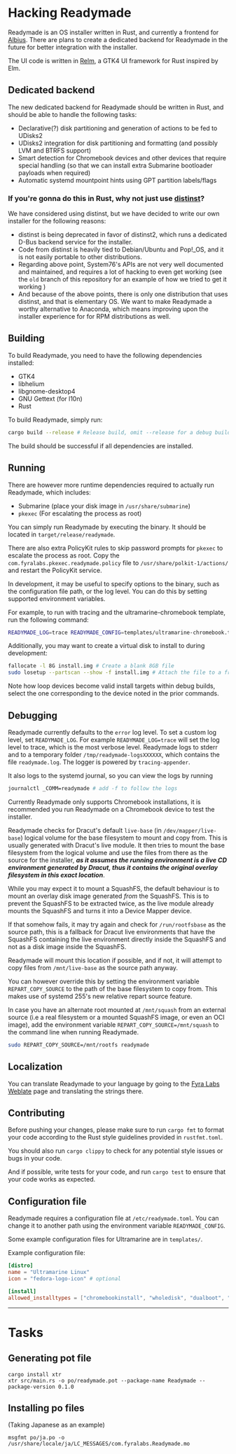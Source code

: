 # Hacking Readymade

Readymade is an OS installer written in Rust, and currently a frontend for [Albius](https://github.com/Vanilla-OS/Albius).
There are plans to create a dedicated backend for Readymade in the future for better integration with the installer.

The UI code is written in [Relm](https://relm4.org/), a GTK4 UI framework for Rust inspired by Elm.

## Dedicated backend

The new dedicated backend for Readymade should be written in Rust, and should be able to handle the following tasks:

- Declarative(?) disk partitioning and generation of actions to be fed to UDisks2
- UDisks2 integration for disk partitioning and formatting (and possibly LVM and BTRFS support)
- Smart detection for Chromebook devices and other devices that require special handling (so that we can install extra Submarine bootloader payloads when required)
- Automatic systemd mountpoint hints using GPT partition labels/flags

### If you're gonna do this in Rust, why not just use [distinst](https://github.com/pop-os/distinst)?

We have considered using distinst, but we have decided to write our own installer for the following reasons:

- distinst is being deprecated in favor of distinst2, which runs a dedicated D-Bus backend service for the installer.
- Code from distinst is heavily tied to Debian/Ubuntu and Pop!\_OS, and it is not easily portable to other distributions.
- Regarding above point, System76's APIs are not very well documented and maintained, and requires a lot of hacking to even get working (see the `old` branch of this repository for an example of how we tried to get it working
  )
- And because of the above points, there is only one distribution that uses distinst, and that is elementary OS. We want to make Readymade a worthy alternative to Anaconda, which means improving upon the installer experience for for RPM distributions as well.

## Building

To build Readymade, you need to have the following dependencies installed:

- GTK4
- libhelium
- libgnome-desktop4
- GNU Gettext (for l10n)
- Rust

To build Readymade, simply run:

```sh
cargo build --release # Release build, omit --release for a debug build with symbols and assertions
```

The build should be successful if all dependencies are installed.

## Running

There are however more runtime dependencies required to actually run Readymade, which includes:

- Submarine (place your disk image in `/usr/share/submarine`)
- `pkexec` (For escalating the process as root)

You can simply run Readymade by executing the binary. It should be located in `target/release/readymade`.

There are also extra PolicyKit rules to skip password prompts for `pkexec` to escalate the process as root.
Copy the `com.fyralabs.pkexec.readymade.policy` file to `/usr/share/polkit-1/actions/` and restart the PolicyKit service.

In development, it may be useful to specify options to the binary, such as the configuration file path, or the log level. You can do this by setting supported environment variables.

For example, to run with tracing and the ultramarine-chromebook template, run the following command:

```sh
READYMADE_LOG=trace READYMADE_CONFIG=templates/ultramarine-chromebook.toml cargo run
```

Additionally, you may want to create a virtual disk to install to during development:

```sh
fallocate -l 8G install.img # Create a blank 8GB file
sudo losetup --partscan --show -f install.img # Attach the file to a free loop device, take note of the outputted device.
```

Note how loop devices become valid install targets within debug builds, select the one corresponding to the device noted in the prior commands.

## Debugging

Readymade currently defaults to the `error` log level. To set a custom log level, set `READYMADE_LOG`. For example `READYMADE_LOG=trace` will set the log level to trace, which is the most verbose level.
Readymade logs to stderr and to a temporary folder `/tmp/readymade-logsXXXXXX`, which contains the file `readymade.log`.
The logger is powered by `tracing-appender`.

It also logs to the systemd journal, so you can view the logs by running

```sh
journalctl _COMM=readymade # add -f to follow the logs
```

Currently Readymade only supports Chromebook installations, it is recommended you run Readymade on a Chromebook device to test the installer.

Readymade checks for Dracut's default `live-base` (in `/dev/mapper/live-base`) logical volume for the base filesystem to mount and copy from. This is usually generated with Dracut's live module. It then tries to mount the base filesystem from the logical volume and use the files from there as the source for the installer, **_as it assumes the running environment is a live CD environment generated by Dracut, thus it contains the original overlay filesystem in this exact location_**.

While you may expect it to mount a SquashFS, the default behaviour is to mount an overlay disk image generated _from_ the SquashFS. This is to prevent the SquashFS to be extracted twice, as the live module already mounts the SquashFS and turns it into a Device Mapper device.

If that somehow fails, it may try again and check for `/run/rootfsbase` as the source path, this is a fallback for Dracut live environments that have the SquashFS containing the live environment directly inside the SquashFS and not as a disk image inside the SquashFS.

Readymade will mount this location if possible, and if not, it will attempt to copy files from `/mnt/live-base` as the source path anyway.

You can however override this by setting the environment variable `REPART_COPY_SOURCE` to the path of the base filesystem to copy from. This makes use of systemd 255's new relative repart source feature.

In case you have an alternate root mounted at `/mnt/squash` from an external source (i.e a real filesystem or a mounted SquashFS image, or even an OCI image), add the environment variable `REPART_COPY_SOURCE=/mnt/squash` to the command line when running Readymade.

```sh
sudo REPART_COPY_SOURCE=/mnt/rootfs readymade
```

## Localization

You can translate Readymade to your language by going to the [Fyra Labs Weblate](https://weblate.fyralabs.com/projects/tauOS/readymade/) page and translating the strings there.

## Contributing

Before pushing your changes, please make sure to run `cargo fmt` to format your code according to the Rust style guidelines provided in `rustfmt.toml`.

You should also run `cargo clippy` to check for any potential style issues or bugs in your code.

And if possible, write tests for your code, and run `cargo test` to ensure that your code works as expected.

## Configuration file

Readymade requires a configuration file at `/etc/readymade.toml`. You can change it to another path using the environment variable `READYMADE_CONFIG`.

Some example configuration files for Ultramarine are in `templates/`.

Example configuration file:

```toml
[distro]
name = "Ultramarine Linux"
icon = "fedora-logo-icon" # optional

[install]
allowed_installtypes = ["chromebookinstall", "wholedisk", "dualboot", "custom"]
```

---

# Tasks

## Generating pot file

```
cargo install xtr
xtr src/main.rs -o po/readymade.pot --package-name Readymade --package-version 0.1.0
```

## Installing po files

(Taking Japanese as an example)

```
msgfmt po/ja.po -o /usr/share/locale/ja/LC_MESSAGES/com.fyralabs.Readymade.mo
```
